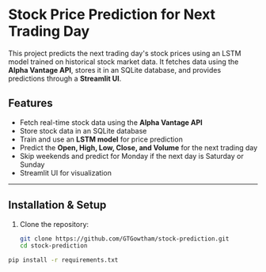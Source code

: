 # Stock Price Prediction for Next Trading Day

This project predicts the next trading day's stock prices using an LSTM model trained on historical stock market data. It fetches data using the **Alpha Vantage API**, stores it in an SQLite database, and provides predictions through a **Streamlit UI**.

## Features
- Fetch real-time stock data using the **Alpha Vantage API**
- Store stock data in an SQLite database
- Train and use an **LSTM model** for price prediction
- Predict the **Open, High, Low, Close, and Volume** for the next trading day
- Skip weekends and predict for Monday if the next day is Saturday or Sunday
- Streamlit UI for visualization

---

## Installation & Setup
1. Clone the repository:
   ```bash
   git clone https://github.com/GTGowtham/stock-prediction.git
   cd stock-prediction
   

  ```bash
  pip install -r requirements.txt
  


